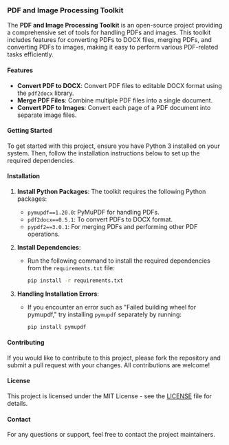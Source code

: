 ### PDF and Image Processing Toolkit

The **PDF and Image Processing Toolkit** is an open-source project providing a comprehensive set of tools for handling PDFs and images. This toolkit includes features for converting PDFs to DOCX files, merging PDFs, and converting PDFs to images, making it easy to perform various PDF-related tasks efficiently.

#### Features

- **Convert PDF to DOCX**: Convert PDF files to editable DOCX format using the `pdf2docx` library.
- **Merge PDF Files**: Combine multiple PDF files into a single document.
- **Convert PDF to Images**: Convert each page of a PDF document into separate image files.

#### Getting Started

To get started with this project, ensure you have Python 3 installed on your system. Then, follow the installation instructions below to set up the required dependencies.

#### Installation

1. **Install Python Packages**: The toolkit requires the following Python packages:
   - `pymupdf==1.20.0`: PyMuPDF for handling PDFs.
   - `pdf2docx==0.5.1`: To convert PDFs to DOCX format.
   - `pypdf2==3.0.1`: For merging PDFs and performing other PDF operations.

2. **Install Dependencies**:
   - Run the following command to install the required dependencies from the `requirements.txt` file:
     ```bash
     pip install -r requirements.txt
     ```

3. **Handling Installation Errors**:
   - If you encounter an error such as "Failed building wheel for pymupdf," try installing `pymupdf` separately by running:
     ```bash
     pip install pymupdf
     ```
#### Contributing

If you would like to contribute to this project, please fork the repository and submit a pull request with your changes. All contributions are welcome!

#### License

This project is licensed under the MIT License - see the [LICENSE](LICENSE) file for details.

#### Contact

For any questions or support, feel free to contact the project maintainers.
